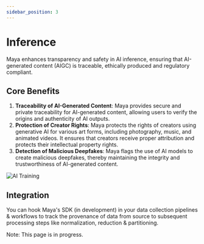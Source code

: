 ```yaml
---
sidebar_position: 3
---
```


# Inference

Maya enhances transparency and safety in AI inference, ensuring that AI-generated content
(AIGC) is traceable, ethically produced and regulatory compliant.

## Core Benefits

1. **Traceability of AI-Generated Content**: Maya provides secure and private traceability for AI-generated content, allowing
users to verify the origins and authenticity of AI outputs.
2. **Protection of Creator Rights**: Maya protects the rights of creators using generative AI for various art forms, including
photography, music, and animated videos. It ensures that creators receive proper attribution and protects their intellectual property rights.
3. **Detection of Malicious Deepfakes**: Maya flags the use of AI models to create malicious deepfakes, thereby maintaining
the integrity and trustworthiness of AI-generated content.

![AI Training](/img/ai-inference.png)

## Integration

You can hook Maya's SDK (in development) in your data collection pipelines & workflows to track the provenance
of data from source to subsequent processing steps like normalization, reduction & partitioning.

Note: This page is in progress.
